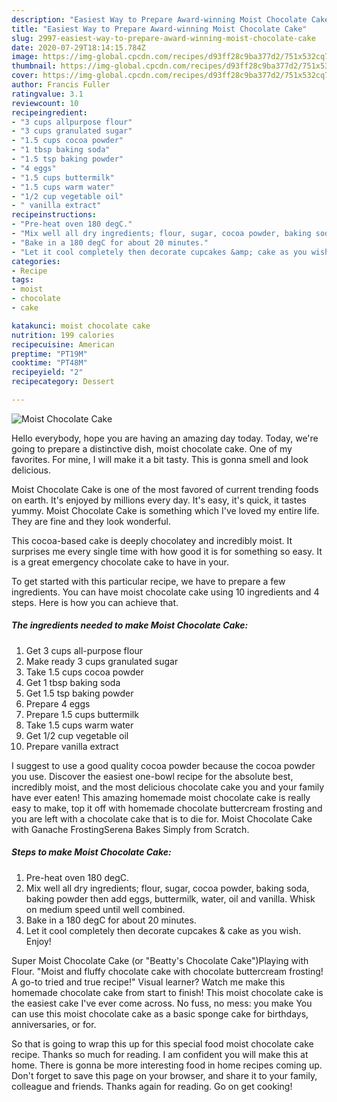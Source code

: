 ```yaml
---
description: "Easiest Way to Prepare Award-winning Moist Chocolate Cake"
title: "Easiest Way to Prepare Award-winning Moist Chocolate Cake"
slug: 2997-easiest-way-to-prepare-award-winning-moist-chocolate-cake
date: 2020-07-29T18:14:15.784Z
image: https://img-global.cpcdn.com/recipes/d93ff28c9ba377d2/751x532cq70/moist-chocolate-cake-recipe-main-photo.jpg
thumbnail: https://img-global.cpcdn.com/recipes/d93ff28c9ba377d2/751x532cq70/moist-chocolate-cake-recipe-main-photo.jpg
cover: https://img-global.cpcdn.com/recipes/d93ff28c9ba377d2/751x532cq70/moist-chocolate-cake-recipe-main-photo.jpg
author: Francis Fuller
ratingvalue: 3.1
reviewcount: 10
recipeingredient:
- "3 cups allpurpose flour"
- "3 cups granulated sugar"
- "1.5 cups cocoa powder"
- "1 tbsp baking soda"
- "1.5 tsp baking powder"
- "4 eggs"
- "1.5 cups buttermilk"
- "1.5 cups warm water"
- "1/2 cup vegetable oil"
- " vanilla extract"
recipeinstructions:
- "Pre-heat oven 180 degC."
- "Mix well all dry ingredients; flour, sugar, cocoa powder, baking soda, baking powder then add eggs, buttermilk, water, oil and vanilla. Whisk on medium speed until well combined."
- "Bake in a 180 degC for about 20 minutes."
- "Let it cool completely then decorate cupcakes &amp; cake as you wish. Enjoy!"
categories:
- Recipe
tags:
- moist
- chocolate
- cake

katakunci: moist chocolate cake 
nutrition: 199 calories
recipecuisine: American
preptime: "PT19M"
cooktime: "PT48M"
recipeyield: "2"
recipecategory: Dessert

---
```



![Moist Chocolate Cake](https://img-global.cpcdn.com/recipes/d93ff28c9ba377d2/751x532cq70/moist-chocolate-cake-recipe-main-photo.jpg)

Hello everybody, hope you are having an amazing day today. Today, we're going to prepare a distinctive dish, moist chocolate cake. One of my favorites. For mine, I will make it a bit tasty. This is gonna smell and look delicious.

Moist Chocolate Cake is one of the most favored of current trending foods on earth. It's enjoyed by millions every day. It's easy, it's quick, it tastes yummy. Moist Chocolate Cake is something which I've loved my entire life. They are fine and they look wonderful.

This cocoa-based cake is deeply chocolatey and incredibly moist. It surprises me every single time with how good it is for something so easy. It is a great emergency chocolate cake to have in your.


To get started with this particular recipe, we have to prepare a few ingredients. You can have moist chocolate cake using 10 ingredients and 4 steps. Here is how you can achieve that.

<!--inarticleads1-->

##### The ingredients needed to make Moist Chocolate Cake:

1. Get 3 cups all-purpose flour
1. Make ready 3 cups granulated sugar
1. Take 1.5 cups cocoa powder
1. Get 1 tbsp baking soda
1. Get 1.5 tsp baking powder
1. Prepare 4 eggs
1. Prepare 1.5 cups buttermilk
1. Take 1.5 cups warm water
1. Get 1/2 cup vegetable oil
1. Prepare  vanilla extract


I suggest to use a good quality cocoa powder because the cocoa powder you use. Discover the easiest one-bowl recipe for the absolute best, incredibly moist, and the most delicious chocolate cake you and your family have ever eaten! This amazing homemade moist chocolate cake is really easy to make, top it off with homemade chocolate buttercream frosting and you are left with a chocolate cake that is to die for. Moist Chocolate Cake with Ganache FrostingSerena Bakes Simply from Scratch. 

<!--inarticleads2-->

##### Steps to make Moist Chocolate Cake:

1. Pre-heat oven 180 degC.
1. Mix well all dry ingredients; flour, sugar, cocoa powder, baking soda, baking powder then add eggs, buttermilk, water, oil and vanilla. Whisk on medium speed until well combined.
1. Bake in a 180 degC for about 20 minutes.
1. Let it cool completely then decorate cupcakes &amp; cake as you wish. Enjoy!


Super Moist Chocolate Cake (or &#34;Beatty&#39;s Chocolate Cake&#34;)Playing with Flour. &#34;Moist and fluffy chocolate cake with chocolate buttercream frosting! A go-to tried and true recipe!&#34; Visual learner? Watch me make this homemade chocolate cake from start to finish! This moist chocolate cake is the easiest cake I&#39;ve ever come across. No fuss, no mess: you make You can use this moist chocolate cake as a basic sponge cake for birthdays, anniversaries, or for. 

So that is going to wrap this up for this special food moist chocolate cake recipe. Thanks so much for reading. I am confident you will make this at home. There is gonna be more interesting food in home recipes coming up. Don't forget to save this page on your browser, and share it to your family, colleague and friends. Thanks again for reading. Go on get cooking!
